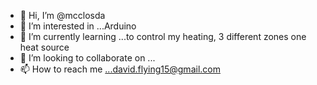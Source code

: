 - 👋 Hi, I’m @mcclosda
- 👀 I’m interested in ...Arduino
- 🌱 I’m currently learning ...to control my heating, 3 different zones one heat source
- 💞️ I’m looking to collaborate on ...
- 📫 How to reach me ...david.flying15@gmail.com

<!---
mcclosda/mcclosda is a ✨ special ✨ repository because its `README.md` (this file) appears on your GitHub profile.
You can click the Preview link to take a look at your changes.
--->
